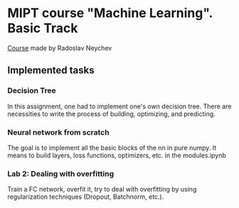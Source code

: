 # MIPT course "Machine Learning". Basic Track
[Course](https://github.com/girafe-ai/ml-course/tree/22f_basic) made by Radoslav Neychev

## Implemented tasks
### Decision Tree
In this assignment, one had to implement one's own decision tree. There are necessities to write the process of building, optimizing, and predicting.


### Neural network from scratch
The goal is to implement all the basic blocks of the nn in pure numpy. It means to build layers, loss functions, optimizers, etc. in the modules.ipynb

### Lab 2: Dealing with overfitting
Train a FC network, overfit it, try to deal with overfitting by using regularization techniques (Dropout, Batchnorm, etc.).
